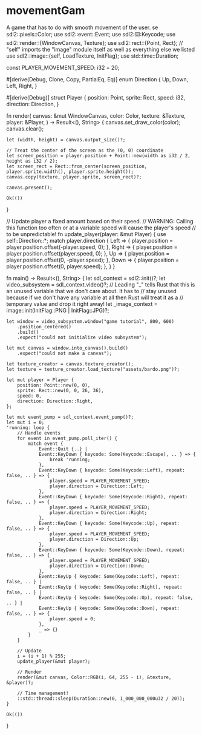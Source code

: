 # movementGam
A game that has to do with smooth movement of the user.
se sdl2::pixels::Color;
use sdl2::event::Event;
use sdl2::keyboard::Keycode;
use sdl2::render::{WindowCanvas, Texture};
use sdl2::rect::{Point, Rect};
// "self" imports the "image" module itself as well as everything else we listed
use sdl2::image::{self, LoadTexture, InitFlag};
use std::time::Duration;

const PLAYER_MOVEMENT_SPEED: i32 = 20;

#[derive(Debug, Clone, Copy, PartialEq, Eq)]
enum Direction {
    Up,
    Down,
    Left,
    Right,
}

#[derive(Debug)]
struct Player {
    position: Point,
    sprite: Rect,
    speed: i32,
    direction: Direction,
}

fn render(
    canvas: &mut WindowCanvas,
    color: Color,
    texture: &Texture,
    player: &Player,
) -> Result<(), String> {
    canvas.set_draw_color(color);
    canvas.clear();

    let (width, height) = canvas.output_size()?;

    // Treat the center of the screen as the (0, 0) coordinate
    let screen_position = player.position + Point::new(width as i32 / 2, height as i32 / 2);
    let screen_rect = Rect::from_center(screen_position, player.sprite.width(), player.sprite.height());
    canvas.copy(texture, player.sprite, screen_rect)?;

    canvas.present();

    Ok(())
}

// Update player a fixed amount based on their speed.
// WARNING: Calling this function too often or at a variable speed will cause the player's speed
// to be unpredictable!
fn update_player(player: &mut Player) {
    use self::Direction::*;
    match player.direction {
        Left => {
            player.position = player.position.offset(-player.speed, 0);
        },
        Right => {
            player.position = player.position.offset(player.speed, 0);
        },
        Up => {
            player.position = player.position.offset(0, -player.speed);
        },
        Down => {
            player.position = player.position.offset(0, player.speed);
        },
    }
}

fn main() -> Result<(), String> {
    let sdl_context = sdl2::init()?;
    let video_subsystem = sdl_context.video()?;
    // Leading "_" tells Rust that this is an unused variable that we don't care about. It has to
    // stay unused because if we don't have any variable at all then Rust will treat it as a
    // temporary value and drop it right away!
    let _image_context = image::init(InitFlag::PNG | InitFlag::JPG)?;

    let window = video_subsystem.window("game tutorial", 800, 600)
        .position_centered()
        .build()
        .expect("could not initialize video subsystem");

    let mut canvas = window.into_canvas().build()
        .expect("could not make a canvas");

    let texture_creator = canvas.texture_creator();
    let texture = texture_creator.load_texture("assets/bardo.png")?;

    let mut player = Player {
        position: Point::new(0, 0),
        sprite: Rect::new(0, 0, 26, 36),
        speed: 0,
        direction: Direction::Right,
    };

    let mut event_pump = sdl_context.event_pump()?;
    let mut i = 0;
    'running: loop {
        // Handle events
        for event in event_pump.poll_iter() {
            match event {
                Event::Quit {..} |
                Event::KeyDown { keycode: Some(Keycode::Escape), .. } => {
                    break 'running;
                },
                Event::KeyDown { keycode: Some(Keycode::Left), repeat: false, .. } => {
                    player.speed = PLAYER_MOVEMENT_SPEED;
                    player.direction = Direction::Left;
                },
                Event::KeyDown { keycode: Some(Keycode::Right), repeat: false, .. } => {
                    player.speed = PLAYER_MOVEMENT_SPEED;
                    player.direction = Direction::Right;
                },
                Event::KeyDown { keycode: Some(Keycode::Up), repeat: false, .. } => {
                    player.speed = PLAYER_MOVEMENT_SPEED;
                    player.direction = Direction::Up;
                },
                Event::KeyDown { keycode: Some(Keycode::Down), repeat: false, .. } => {
                    player.speed = PLAYER_MOVEMENT_SPEED;
                    player.direction = Direction::Down;
                },
                Event::KeyUp { keycode: Some(Keycode::Left), repeat: false, .. } |
                Event::KeyUp { keycode: Some(Keycode::Right), repeat: false, .. } |
                Event::KeyUp { keycode: Some(Keycode::Up), repeat: false, .. } |
                Event::KeyUp { keycode: Some(Keycode::Down), repeat: false, .. } => {
                    player.speed = 0;
                },
                _ => {}
            }
        }

        // Update
        i = (i + 1) % 255;
        update_player(&mut player);

        // Render
        render(&mut canvas, Color::RGB(i, 64, 255 - i), &texture, &player)?;

        // Time management!
        ::std::thread::sleep(Duration::new(0, 1_000_000_000u32 / 20));
    }

    Ok(())
}
